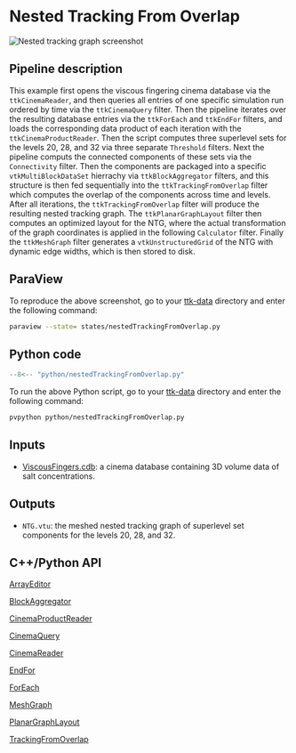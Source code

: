 # Nested Tracking From Overlap

![Nested tracking graph
screenshot](https://topology-tool-kit.github.io/img/gallery/nestedTrackingGraph.jpg)

## Pipeline description
This example first opens the viscous fingering cinema database via the `ttkCinemaReader`, and then queries all entries of one specific simulation run ordered by time via the `ttkCinemaQuery` filter.
Then the pipeline iterates over the resulting database entries via the `ttkForEach` and `ttkEndFor` filters, and loads the corresponding data product of each iteration with the `ttkCinemaProductReader`.
Then the script computes three superlevel sets for the levels 20, 28, and 32 via three separate `Threshold` filters.
Next the pipeline computs the connected components of these sets via the `Connectivity` filter.
Then the components are packaged into a specific `vtkMultiBlockDataSet` hierrachy via `ttkBlockAggregator` filters, and this structure is then fed sequentially into the `ttkTrackingFromOverlap` filter which computes the overlap of the components across time and levels.
After all iterations, the `ttkTrackingFromOverlap` filter will produce the resulting nested tracking graph.
The `ttkPlanarGraphLayout` filter then computes an optimized layout for the NTG, where the actual transformation of the graph coordinates is applied in the following `Calculator` filter.
Finally the `ttkMeshGraph` filter generates a `vtkUnstructuredGrid` of the NTG with dynamic edge widths, which is then stored to disk.

## ParaView
To reproduce the above screenshot, go to your [ttk-data](https://github.com/topology-tool-kit/ttk-data) directory and enter the following command:
``` bash
paraview --state= states/nestedTrackingFromOverlap.py
```

## Python code

``` python  linenums="1"
--8<-- "python/nestedTrackingFromOverlap.py"
```

To run the above Python script, go to your [ttk-data](https://github.com/topology-tool-kit/ttk-data) directory and enter the following command:
``` bash
pvpython python/nestedTrackingFromOverlap.py
```


## Inputs
- [ViscousFingers.cdb](https://github.com/topology-tool-kit/ttk-data/ViscousFingers.cdb): a cinema database containing 3D volume data of salt concentrations.

## Outputs
- `NTG.vtu`: the meshed nested tracking graph of superlevel set components for the levels 20, 28, and 32.

## C++/Python API

[ArrayEditor](https://topology-tool-kit.github.io/doc/html/classttkArrayEditor.html)


[BlockAggregator](https://topology-tool-kit.github.io/doc/html/classttkBlockAggregator.html)


[CinemaProductReader](https://topology-tool-kit.github.io/doc/html/classttkCinemaProductReader.html)

[CinemaQuery](https://topology-tool-kit.github.io/doc/html/classttkCinemaQuery.html)

[CinemaReader](https://topology-tool-kit.github.io/doc/html/classttkCinemaReader.html)

[EndFor](https://topology-tool-kit.github.io/doc/html/classttkEndFor.html)


[ForEach](https://topology-tool-kit.github.io/doc/html/classttkForEach.html)

[MeshGraph](https://topology-tool-kit.github.io/doc/html/classttkMeshGraph.html)

[PlanarGraphLayout](https://topology-tool-kit.github.io/doc/html/classttkPlanarGraphLayout.html)

[TrackingFromOverlap](https://topology-tool-kit.github.io/doc/html/classttkTrackingFromOverlap.html)

